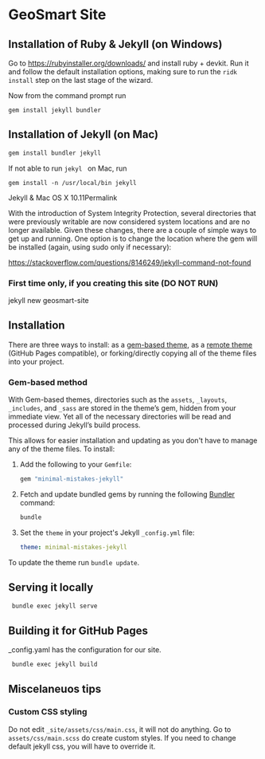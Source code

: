 # GeoSmart Site


## Installation of Ruby & Jekyll (on Windows)

Go to https://rubyinstaller.org/downloads/ and install ruby + devkit. Run it and follow the default installation options, making sure to run the `ridk install` step on the last stage of the wizard.

Now from the command prompt run
```
gem install jekyll bundler
```

## Installation of Jekyll (on Mac)

```ruby
gem install bundler jekyll
```


If not able to run `jekyl ` on Mac, run

`gem install -n /usr/local/bin jekyll`

Jekyll & Mac OS X 10.11Permalink

With the introduction of System Integrity Protection, several directories that were previously writable are now considered system locations and are no longer available. Given these changes, there are a couple of simple ways to get up and running. One option is to change the location where the gem will be installed (again, using sudo only if necessary):

https://stackoverflow.com/questions/8146249/jekyll-command-not-found



### First time only, if you creating this site (DO NOT RUN)

jekyll new geosmart-site


## Installation

There are three ways to install: as a [gem-based theme](https://jekyllrb.com/docs/themes/#understanding-gem-based-themes), as a [remote theme](https://blog.github.com/2017-11-29-use-any-theme-with-github-pages/) (GitHub Pages compatible), or forking/directly copying all of the theme files into your project.

### Gem-based method

With Gem-based themes, directories such as the `assets`, `_layouts`, `_includes`, and `_sass` are stored in the theme’s gem, hidden from your immediate view. Yet all of the necessary directories will be read and processed during Jekyll’s build process.

This allows for easier installation and updating as you don't have to manage any of the theme files. To install:

1. Add the following to your `Gemfile`:

   ```ruby
   gem "minimal-mistakes-jekyll"
   ```

2. Fetch and update bundled gems by running the following [Bundler](http://bundler.io/) command:

   ```bash
   bundle
   ```

3. Set the `theme` in your project's Jekyll `_config.yml` file:

   ```yaml
   theme: minimal-mistakes-jekyll
   ```

To update the theme run `bundle update`.


## Serving it locally

```bash
 bundle exec jekyll serve
  ```
   

## Building it for GitHub Pages

_config.yaml has the configuration for our site. 

```bash
 bundle exec jekyll build
 ```

 ## Miscelaneuos tips
 ### Custom CSS styling
 Do not edit `_site/assets/css/main.css`, it will not do anything. Go to `assets/css/main.scss` do create custom styles. If you need to change default jekyll css, you will have to override it.